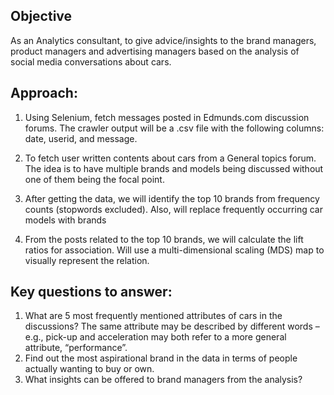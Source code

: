 ## Objective
As an Analytics consultant, to give advice/insights to the brand managers, product managers and advertising managers based on the analysis of social media conversations about cars.

## Approach:
1.	Using Selenium, fetch messages posted in Edmunds.com discussion forums. The crawler output will be a .csv file with the following columns: date, userid, and message. 

2.	 To fetch user written contents about cars from a General topics forum. The idea is to have multiple brands and models being discussed without one of them being the focal point. 

3.	After getting the data, we will identify the top 10 brands from frequency counts (stopwords excluded). Also, will replace frequently occurring car models with brands

4.	From the posts related to the top 10 brands, we will calculate the lift ratios for association. Will use a multi-dimensional scaling (MDS) map to visually represent the relation. 

## Key questions to answer:
1.	What are 5 most frequently mentioned attributes of cars in the discussions? The same attribute may be described by different words – e.g., pick-up and acceleration may both refer to a more general attribute, “performance”. 
2.	Find out the most aspirational brand in the data in terms of people actually wanting to buy or own. 
3.	What insights can be offered to brand managers from the analysis?
